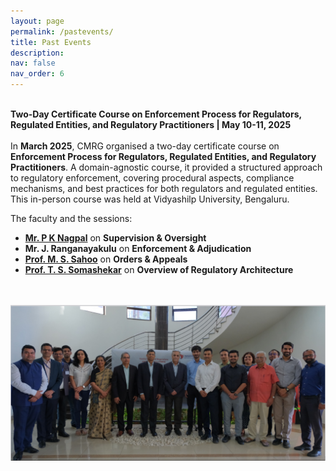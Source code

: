 ```yaml
---
layout: page
permalink: /pastevents/
title: Past Events
description:
nav: false
nav_order: 6
---
```

\
<strong>Two-Day Certificate Course on Enforcement Process for Regulators, Regulated Entities, and Regulatory Practitioners | May 10-11, 2025 </strong><br>
\
In __March 2025__, CMRG organised a two-day certificate course on __Enforcement Process for Regulators, Regulated Entities, and Regulatory Practitioners__. A domain-agnostic course, it provided a structured approach to regulatory enforcement, covering procedural aspects, compliance mechanisms, and best practices for both regulators and regulated entities. This in-person course was held at Vidyashilp University, Bengaluru.

The faculty and the sessions: 
+ __[Mr. P K Nagpal](https://in.linkedin.com/in/p-k-nagpal)__ on __Supervision & Oversight__
+ __Mr. J. Ranganayakulu__ on __Enforcement & Adjudication__
+ __[Prof. M. S. Sahoo](https://sahooregulatorychambers.in/about-us/founder/)__ on __Orders & Appeals__
+ __[Prof. T. S. Somashekar](https://www.nls.ac.in/faculty/t-s-somashekar/)__ on __Overview of Regulatory Architecture__
<br>
<br>
<img align="left" src="/assets/img/cmrg_march2025.png" alt="Certificate Course on Enforcement Process for Regulators, Regulated Entities, and Regulatory Practitioners | May 10-11, 2025" width="900"/>

